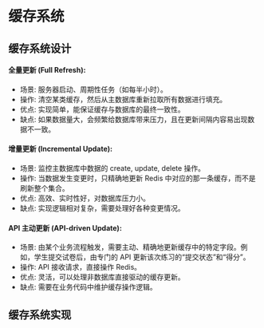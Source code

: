 # 缓存系统

## 缓存系统设计

#### 全量更新 (Full Refresh):

- 场景: 服务器启动、周期性任务（如每半小时）。
- 操作: 清空某类缓存，然后从主数据库重新拉取所有数据进行填充。
- 优点: 实现简单，能保证缓存与数据库的最终一致性。
- 缺点: 如果数据量大，会频繁给数据库带来压力，且在更新间隔内容易出现数据不一致。

#### 增量更新 (Incremental Update):

- 场景: 监控主数据库中数据的 create, update, delete 操作。
- 操作: 当数据发生变更时，只精确地更新 Redis 中对应的那一条缓存，而不是刷新整个集合。
- 优点: 高效、实时性好，对数据库压力小。
- 缺点: 实现逻辑相对复杂，需要处理好各种变更情况。

#### API 主动更新 (API-driven Update):

- 场景: 由某个业务流程触发，需要主动、精确地更新缓存中的特定字段。例如，学生提交试卷后，由专门的 API 更新该次练习的“提交状态”和“得分”。
- 操作: API 接收请求，直接操作 Redis。
- 优点: 灵活，可以处理非数据库直接驱动的缓存更新。
- 缺点: 需要在业务代码中维护缓存操作逻辑。

## 缓存系统实现



